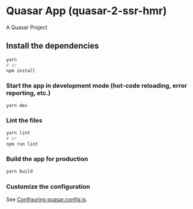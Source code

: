# Quasar App (quasar-2-ssr-hmr)

A Quasar Project

## Install the dependencies
```bash
yarn
# or
npm install
```

### Start the app in development mode (hot-code reloading, error reporting, etc.)
```bash
yarn dev
```


### Lint the files
```bash
yarn lint
# or
npm run lint
```



### Build the app for production
```bash
yarn build
```

### Customize the configuration
See [Configuring quasar.config.js](https://v2.quasar.dev/quasar-cli-webpack/quasar-config-js).
